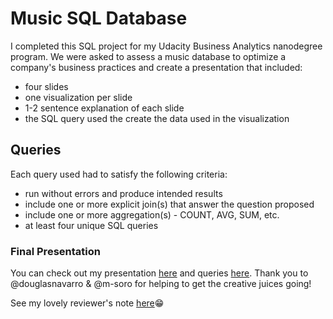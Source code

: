 # Music SQL Database
I completed this SQL project for my Udacity Business Analytics nanodegree program. We were asked to assess a music database to optimize a company's business practices and create a presentation that included:
* four slides
* one visualization per slide
* 1-2 sentence explanation of each slide
* the SQL query used the create the data used in the visualization

## Queries
Each query used had to satisfy the following criteria:
* run without errors and produce intended results
* include one or more explicit join(s) that answer the question proposed
* include one or more aggregation(s) - COUNT, AVG, SUM, etc.
* at least four unique SQL queries

### Final Presentation
You can check out my presentation [here](https://github.com/storiesbymai/Music-SQL-Database/blob/main/MC_BAND_p3.pdf) and queries [here](https://github.com/storiesbymai/Music-SQL-Database/blob/main/p3.txt). Thank you to @douglasnavarro & @m-soro for helping to get the creative juices going! 

See my lovely reviewer's note [here](https://github.com/storiesbymai/Music-SQL-Database/blob/main/Reviewer%20Note.png):grin:
